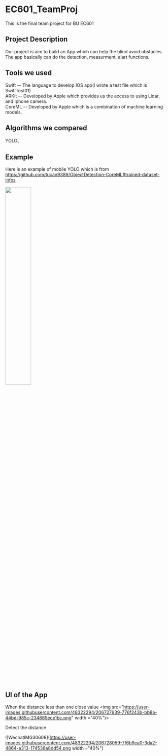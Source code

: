 # EC601_TeamProj
This is the final team project for BU EC601

## Project Description
Our project is aim to build an App which can help the blind avoid obstacles.
The app basically can do the detection, measurment, alart functions.

## Tools we used
Swift -- The language to develop IOS app(I wrote a test file which is SwiftTest01)<br>
ARKit -- Developed by Apple which provides us the access to using Lidar, and Iphone camera.<br>
CoreML -- Developed by Apple which is a combination of machine learning models.

## Algorithms we compared
YOLO、


## Example
Here is an example of mobile YOLO which is from https://github.com/tucan9389/ObjectDetection-CoreML#trained-dataset-infos

<img src="https://user-images.githubusercontent.com/48322294/198395458-f4eb4a53-bc7c-4415-b38c-f8db70121ff8.PNG" width ="40%">


## UI of the App

When the distance less than one close value
<img src="https://user-images.githubusercontent.com/48322294/206727939-776f243b-bb8a-44be-985c-234885ece1bc.png" width ="40%")>

Detect the distance

![WechatIMG30608](https://user-images.githubusercontent.com/48322294/206728059-7f6b9ea0-3da2-4864-a313-174538a8dd54.png width ="40%")
